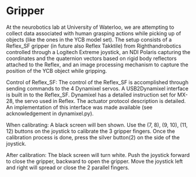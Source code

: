 # Gripper
At the neurobotics lab at University of Waterloo, we are attempting to collect data associated with human grasping actions while picking up of objects (like the ones in the YCB model set). The setup consists of a Reflex_SF gripper (in future also Reflex Takktile) from Righthandrobotics controlled through a Logitech Extreme joystick, an NDI Polaris capturing the coordinates and the quaternion vectors based on rigid body reflectors attached to the Reflex, and an image processing mechanism to capture the position of the YCB object while gripping. 

Control of Reflex_SF: The control of the Reflex_SF is accomplished through sending commands to the 4 Dynamixel servos. A USB2Dynamixel interface is built in to the Reflex_SF. Dynamixel has a detailed instruction set for MX-28, the servo used in Reflex. The actuator protocol description is detailed. An implementation of this interface was made available (see acknowledgement in dynamixel.py).

When calibrating: A black screen will ben shown. Use the (7, 8), (9, 10), (11, 12)
buttons on the joystick to calibrate the 3 gripper fingers. Once the calibration process
is done, press the silver button(2) on the side of the joystick.

After calibration: The black screen will turn white. Push the joystick forward to close the gripper,
backward to open the gripper. Move the joystick left and right will spread or close the 2 parallel fingers.
